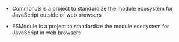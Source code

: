 - CommonJS is a project to standardize the module ecosystem for JavaScript outside of web browsers

- ESModule is a project to standardize the module ecosystem for JavaScript in web browsers
